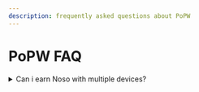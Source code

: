 ```yaml
---
description: frequently asked questions about PoPW
---
```


# PoPW FAQ

<details>

<summary>Can i earn Noso with multiple devices?</summary>

Yes, But the way how PoPW works is that <mark style="color:red;">**ONE NosoAddress to ONE UNIQUE IP**</mark>  if one participant joins, and gives all the shares to all the pools(currently 4), he will get the maximum reward given by the system\ <mark style="color:red;">****</mark>

</details>
